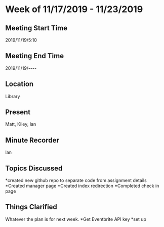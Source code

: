 # Week of 11/17/2019 - 11/23/2019

## Meeting Start Time

2019/11/19/5:10

## Meeting End Time

2019/11/19/----

## Location

Library

## Present

Matt, Kiley, Ian

## Minute Recorder

Ian

## Topics Discussed

*created new github repo to separate code from assignment details
*Created manager page
*Created index redirection
*Completed check in page

## Things Clarified

Whatever the plan is for next week.
*Get Eventbrite API key
*set up 
